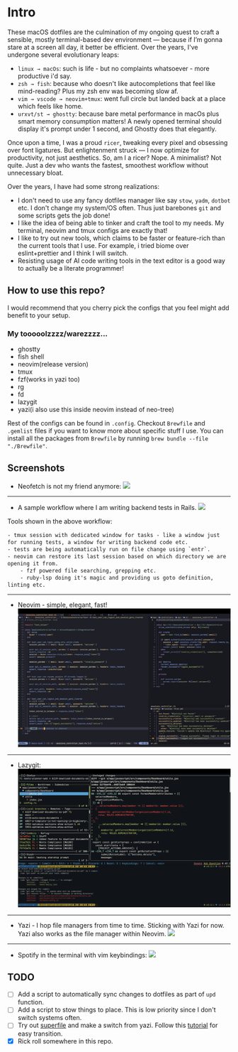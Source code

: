 # Intro

These macOS dotfiles are the culmination of my ongoing quest to craft a sensible, mostly terminal-based dev environment — because if I’m gonna stare at a screen all day, it better be efficient. Over the years, I've undergone several evolutionary leaps:

- `linux → macOs`: such is life - but no complaints whatsoever - more productive i'd say.
- `zsh → fish`: because who doesn't like autocompletions that feel like mind-reading? Plus my zsh env was becoming slow af.
- `vim → vscode → neovim+tmux`: went full circle but landed back at a place which feels like home.
- `urxvt/st → ghostty`: because bare metal performance in macOs plus smart memory consumption matters! A newly opened terminal should display it's prompt under 1 second, and Ghostty does that elegantly.

Once upon a time, I was a proud `ricer`, tweaking every pixel and obsessing over font ligatures. But enlightenment struck — I now optimize for productivity, not just aesthetics. So, am I a ricer? Nope. A minimalist? Not quite. Just a dev who wants the fastest, smoothest workflow without unnecessary bloat.

Over the years, I have had some strong realizations:
- I don't need to use any fancy dotfiles manager like say `stow`, `yadm`, `dotbot` etc. I don't change my system/OS often. Thus just barebones `git` and some scripts gets the job done!
- I like the idea of being able to tinker and craft the tool to my needs. My terminal, neovim and tmux configs are exactly that!
- I like to try out new tools, which claims to be faster or feature-rich than the current tools that I use. For example, i tried biome over eslint+prettier and I think I will switch.
- Resisting usage of AI code writing tools in the text editor is a good way to actually be a literate programmer!

## How to use this repo?

I would recommend that you cherry pick the configs that you feel might add benefit to your setup.

### My tooooolzzzz/warezzzz...

- ghostty
- fish shell
- neovim(release version)
- tmux
- fzf(works in yazi too)
- rg
- fd
- lazygit
- yazi(i also use this inside neovim instead of neo-tree)

Rest of the configs can be found in `.config`. Checkout `Brewfile` and `.gemlist` files if you want to know more about specific stuff I use. You can install all the packages from `Brewfile` by running `brew bundle --file "./Brewfile"`.

## Screenshots

- Neofetch is not my friend anymore:
![](images/home.png)

---

- A sample workflow where I am writing backend tests in Rails.
![](images/workflow.gif)

Tools shown in the above workflow:

    - tmux session with dedicated window for tasks - like a window just for running tests, a window for writing backend code etc.
    - tests are being automatically run on file change using `entr`.
    - neovim can restore its last session based on which directory we are opening it from.
        - fzf powered file searching, grepping etc.
        - ruby-lsp doing it's magic and providing us goto definition, linting etc.

---

- Neovim - simple, elegant, fast!
![](images/neovim.png)

---

- Lazygit:
![](images/lazygit.png)

---

- Yazi - I hop file managers from time to time. Sticking with Yazi for now. Yazi also works as the file manager within Neovim.
![](images/yazi.png)

---

- Spotify in the terminal with vim keybindings:
![](images/spotify.png)

## TODO

- [ ] Add a script to automatically sync changes to dotfiles as part of `upd` function.
- [ ] Add a script to stow things to place. This is low priority since I don't switch systems often.
- [ ] Try out [superfile](https://github.com/yorukot/superfile) and make a switch from yazi. Follow this [tutorial](https://youtu.be/dQw4w9WgXcQ?si=MQ2ZzDoybCt6cpCt) for easy transition.
- [x] Rick roll somewhere in this repo.
